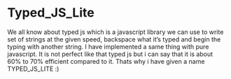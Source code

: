 # Typed_JS_Lite
We all know about typed js which is a javascript library we can use to write set of strings at the given speed, backspace what it’s typed and begin the typing with another string. I have implemented a same thing with pure javascript. It is not perfect like that typed js but i can say that it is about 60% to 70% efficient compared to it. Thats why i have given a name TYPED_JS_LITE :)
